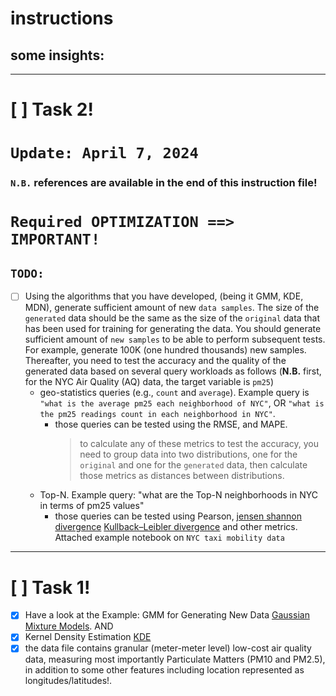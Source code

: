 # instructions
## some insights:
---------------------------------------
<!-- Task 2 -->
# [ ] Task 2! 
# `Update: April 7, 2024`
### `N.B.` references are available in the end of this instruction file!
# `Required OPTIMIZATION ==> IMPORTANT!`
## `TODO:` 
- [ ] Using the algorithms that you have developed, (being it GMM, KDE, MDN), 
generate sufficient amount of new `data samples`. The size of the `generated` data should be the same as the size of the `original` data that has been used for training for generating the data. You should generate sufficient amount of `new samples` to be able to perform subsequent tests. For example, generate 100K (one hundred thousands) new samples. Thereafter, you need to test the accuracy and the quality of the generated data based on several query workloads as follows (**N.B.** first, for the NYC Air Quality (AQ) data, the target variable is `pm25`)
    - geo-statistics queries (e.g., `count` and `average`). Example query is `"what is the average pm25 each neighborhood of NYC"`, OR `"what is the pm25 readings count in each neighborhood in NYC"`. 
        - those queries can be tested using the RMSE, and MAPE.
            > to calculate any of these metrics to test the accuracy, you need to group data into two distributions, one for the `original` and one for the `generated` data, then calculate those metrics as distances between distributions.
    - Top-N. Example query: "what are the Top-N neighborhoods in NYC in terms of pm25 values"
        - those queries can be tested using Pearson, [jensen shannon divergence](https://en.wikipedia.org/wiki/Jensen%E2%80%93Shannon_divergence) [Kullback–Leibler divergence](https://en.wikipedia.org/wiki/Kullback%E2%80%93Leibler_divergence) and other metrics. Attached example notebook on `NYC taxi mobility data`
--------------------------------------
<!-- Task 1 -->
# [ ] Task 1! 
- [X] Have a look at the Example: GMM for Generating New Data [Gaussian Mixture Models](https://jakevdp.github.io/PythonDataScienceHandbook/05.12-gaussian-mixtures.html). AND
- [X] Kernel Density Estimation [KDE](https://jakevdp.github.io/PythonDataScienceHandbook/05.13-kernel-density-estimation.html)
- [X] the data file contains granular (meter-meter level) low-cost air quality data, measuring most importantly Particulate Matters (PM10 and PM2.5), in addition to some other features including location represented as longitudes/latitudes!.
